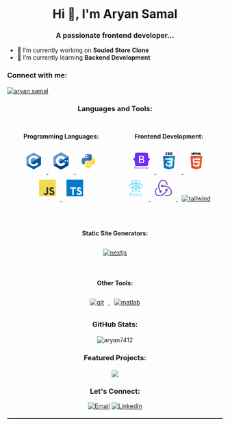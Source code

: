<h1 align="center">Hi 👋, I'm Aryan Samal</h1>
<h3 align="center">A passionate frontend developer...</h3>

- 🔭 I’m currently working on **Souled Store Clone**
- 🌱 I’m currently learning **Backend Development**

<h3 align="left">Connect with me:</h3>
<p align="left">
  <a href="https://linkedin.com/in/aryan samal" target="blank">
    <img align="center" src="https://raw.githubusercontent.com/rahuldkjain/github-profile-readme-generator/master/src/images/icons/Social/linked-in-alt.svg" alt="aryan samal" height="30" width="40" />
  </a>
</p>

<h3 align="center">Languages and Tools:</h3>

<div style="display: flex; justify-content: space-around; flex-wrap: wrap;">

  <div style="flex: 1; min-width: 200px; margin: 10px;">
    <h4 align="center">Programming Languages:</h4>
    <p align="center"> 
      <a href="https://www.cprogramming.com/" target="_blank" rel="noreferrer"> 
        <img src="https://raw.githubusercontent.com/devicons/devicon/master/icons/c/c-original.svg" alt="c" width="40" height="40" style="margin: 10px"/> 
      </a> 
      <a href="https://www.w3schools.com/cpp/" target="_blank" rel="noreferrer"> 
        <img src="https://raw.githubusercontent.com/devicons/devicon/master/icons/cplusplus/cplusplus-original.svg" alt="cplusplus" width="40" height="40" style="margin: 10px"/> 
      </a> 
      <a href="https://www.python.org" target="_blank" rel="noreferrer"> 
        <img src="https://raw.githubusercontent.com/devicons/devicon/master/icons/python/python-original.svg" alt="python" width="40" height="40" style="margin: 10px"/> 
      </a> 
      <a href="https://developer.mozilla.org/en-US/docs/Web/JavaScript" target="_blank" rel="noreferrer"> 
        <img src="https://raw.githubusercontent.com/devicons/devicon/master/icons/javascript/javascript-original.svg" alt="javascript" width="40" height="40" style="margin: 10px"/> 
      </a> 
      <a href="https://www.typescriptlang.org/" target="_blank" rel="noreferrer"> 
        <img src="https://raw.githubusercontent.com/devicons/devicon/master/icons/typescript/typescript-original.svg" alt="typescript" width="40" height="40" style="margin: 10px"/> 
      </a>
    </p>
  </div>

  <div style="flex: 1; min-width: 200px; margin: 10px;">
    <h4 align="center">Frontend Development:</h4>
    <p align="center">
      <a href="https://getbootstrap.com" target="_blank" rel="noreferrer"> 
        <img src="https://raw.githubusercontent.com/devicons/devicon/master/icons/bootstrap/bootstrap-plain-wordmark.svg" alt="bootstrap" width="40" height="40" style="margin: 10px"/> 
      </a> 
      <a href="https://www.w3schools.com/css/" target="_blank" rel="noreferrer"> 
        <img src="https://raw.githubusercontent.com/devicons/devicon/master/icons/css3/css3-original-wordmark.svg" alt="css3" width="40" height="40" style="margin: 10px"/> 
      </a> 
      <a href="https://www.w3.org/html/" target="_blank" rel="noreferrer"> 
        <img src="https://raw.githubusercontent.com/devicons/devicon/master/icons/html5/html5-original-wordmark.svg" alt="html5" width="40" height="40" style="margin: 10px"/> 
      </a> 
      <a href="https://reactjs.org/" target="_blank" rel="noreferrer"> 
        <img src="https://raw.githubusercontent.com/devicons/devicon/master/icons/react/react-original-wordmark.svg" alt="react" width="40" height="40" style="margin: 10px"/> 
      </a> 
      <a href="https://redux.js.org" target="_blank" rel="noreferrer"> 
        <img src="https://raw.githubusercontent.com/devicons/devicon/master/icons/redux/redux-original.svg" alt="redux" width="40" height="40" style="margin: 10px"/> 
      </a> 
      <a href="https://tailwindcss.com/" target="_blank" rel="noreferrer"> 
        <img src="https://www.vectorlogo.zone/logos/tailwindcss/tailwindcss-icon.svg" alt="tailwind" width="40" height="40" style="margin: 10px"/> 
      </a> 
    </p>
  </div>

  <div style="flex: 1; min-width: 200px; margin: 10px;">
    <h4 align="center">Static Site Generators:</h4>
    <p align="center">
      <a href="https://nextjs.org/" target="_blank" rel="noreferrer"> 
        <img src="https://cdn.worldvectorlogo.com/logos/nextjs-2.svg" alt="nextjs" width="40" height="40" style="margin: 10px"/> 
      </a> 
    </p>
  </div>

</div>

<h4 align="center">Other Tools:</h4>
<p align="center">
  <a href="https://git-scm.com/" target="_blank" rel="noreferrer"> 
    <img src="https://www.vectorlogo.zone/logos/git-scm/git-scm-icon.svg" alt="git" width="40" height="40" style="margin: 10px"/> 
  </a> 
  <a href="https://www.mathworks.com/" target="_blank" rel="noreferrer"> 
    <img src="https://upload.wikimedia.org/wikipedia/commons/2/21/Matlab_Logo.png" alt="matlab" width="40" height="40" style="margin: 10px"/> 
  </a> 
</p>

<h3 align="center">GitHub Stats:</h3>
<p align="center">
  <img align="center" src="https://github-readme-streak-stats.herokuapp.com/?user=aryan7412&theme=highcontrast" alt="aryan7412" />
</p>

<h3 align="center">Featured Projects:</h3>
<p align="center">
  <a href="https://github.com/aryan7412/souled-store-clone">
    <img align="center" src="https://github-readme-stats.vercel.app/api/pin/?username=aryan7412&repo=souled-store-clone&theme=highcontrast" />
  </a>
</p>

<h3 align="center">Let's Connect:</h3>
<p align="center">
  <a href="mailto:your-email@example.com"><img src="https://img.shields.io/badge/-Email-red?style=for-the-badge&logo=gmail&logoColor=white" alt="Email"></a>
  <a href="https://linkedin.com/in/aryan samal" target="_blank"><img src="https://img.shields.io/badge/-LinkedIn-blue?style=for-the-badge&logo=linkedin&logoColor=white" alt="LinkedIn"></a>
</p>

<div style="height: 2px; background-color: black; margin: 20px 0;"></div>
